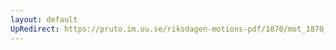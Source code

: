 ```yaml
---
layout: default
UpRedirect: https://pruto.im.uu.se/riksdagen-motions-pdf/1870/mot_1870__ak__194/mot_1870__ak__194-002.pdf
---
```

